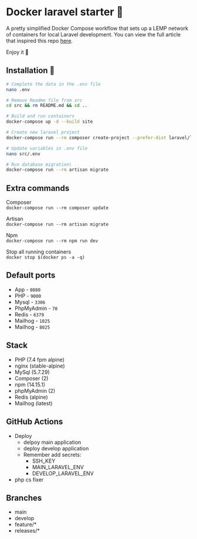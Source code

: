 # Docker laravel starter :whale:
A pretty simplified Docker Compose workflow that sets up a LEMP network of containers for local Laravel development. You can view the full article that inspired this repo [here](https://dev.to/aschmelyun/the-beauty-of-docker-for-local-laravel-development-13c0).

Enjoy it :raised_hands:

## Installation :dash:
```bash
# Complete the data in the .env file
nano .env

# Remove Readme file from src
cd src && rm README.md && cd ..

# Build and run containers
docker-compose up -d --build site

# Create new laravel project
docker-compose run --rm composer create-project --prefer-dist laravel/laravel .

# Update variables in .env file
nano src/.env

# Run database migration\
docker-compose run --rm artisan migrate
```

## Extra commands
Composer\
`docker-compose run --rm composer update`

Artisan\
`docker-compose run --rm artisan migrate`

Npm\
`docker-compose run --rm npm run dev`

Stop all running containers\
`docker stop $(docker ps -a -q)`

## Default ports
- App - `8080`
- PHP - `9000`
- Mysql - `3306`
- PhpMyAdmin - `70`
- Redis - `6379`
- Mailhog - `1025`
- Mailhog - `8025`

## Stack
- PHP (7.4 fpm alpine)
- nginx (stable-alpine)
- MySql (5.7.29)
- Composer (2)
- npm (14.15.1)
- phpMyAdmin (2)
- Redis (alpine)
- Mailhog (latest)

## GitHub Actions
- Deploy
    - delpoy main application
    - deploy develop application
    - Remember add secrets:
        - SSH_KEY
        - MAIN_LARAVEL_ENV
        - DEVELOP_LARAVEL_ENV
- php cs fixer
## Branches
- main
- develop
- feature/*
- releases/*
